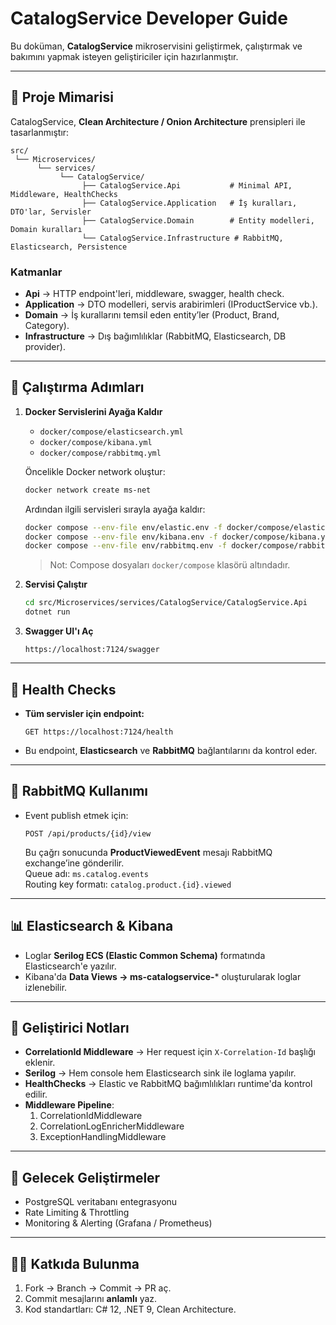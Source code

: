 
# CatalogService Developer Guide

Bu doküman, **CatalogService** mikroservisini geliştirmek, çalıştırmak ve bakımını yapmak isteyen geliştiriciler için hazırlanmıştır.

---

## 📂 Proje Mimarisi

CatalogService, **Clean Architecture / Onion Architecture** prensipleri ile tasarlanmıştır:

```
src/
 └── Microservices/
      └── services/
           └── CatalogService/
                ├── CatalogService.Api           # Minimal API, Middleware, HealthChecks
                ├── CatalogService.Application   # İş kuralları, DTO'lar, Servisler
                ├── CatalogService.Domain        # Entity modelleri, Domain kuralları
                └── CatalogService.Infrastructure # RabbitMQ, Elasticsearch, Persistence
```

### Katmanlar

- **Api** → HTTP endpoint'leri, middleware, swagger, health check.
- **Application** → DTO modelleri, servis arabirimleri (IProductService vb.).
- **Domain** → İş kurallarını temsil eden entity’ler (Product, Brand, Category).
- **Infrastructure** → Dış bağımlılıklar (RabbitMQ, Elasticsearch, DB provider).

---

## 🚀 Çalıştırma Adımları

1. **Docker Servislerini Ayağa Kaldır**  
   - `docker/compose/elasticsearch.yml`
   - `docker/compose/kibana.yml`
   - `docker/compose/rabbitmq.yml`

   Öncelikle Docker network oluştur:  
   ```bash
   docker network create ms-net
   ```

   Ardından ilgili servisleri sırayla ayağa kaldır:  
   ```bash
   docker compose --env-file env/elastic.env -f docker/compose/elasticsearch.yml up -d
   docker compose --env-file env/kibana.env -f docker/compose/kibana.yml up -d
   docker compose --env-file env/rabbitmq.env -f docker/compose/rabbitmq.yml up -d
   ```

   > Not: Compose dosyaları `docker/compose` klasörü altındadır.

2. **Servisi Çalıştır**  
   ```bash
   cd src/Microservices/services/CatalogService/CatalogService.Api
   dotnet run
   ```

3. **Swagger UI'ı Aç**  
   ```
   https://localhost:7124/swagger
   ```

---

## 🧪 Health Checks

- **Tüm servisler için endpoint:**  
  ```
  GET https://localhost:7124/health
  ```

- Bu endpoint, **Elasticsearch** ve **RabbitMQ** bağlantılarını da kontrol eder.

---

## 🐇 RabbitMQ Kullanımı

- Event publish etmek için:  
  ```http
  POST /api/products/{id}/view
  ```

  Bu çağrı sonucunda **ProductViewedEvent** mesajı RabbitMQ exchange’ine gönderilir.  
  Queue adı: `ms.catalog.events`  
  Routing key formatı: `catalog.product.{id}.viewed`

---

## 📊 Elasticsearch & Kibana

- Loglar **Serilog ECS (Elastic Common Schema)** formatında Elasticsearch'e yazılır.  
- Kibana'da **Data Views → ms-catalogservice-*** oluşturularak loglar izlenebilir.

---

## 📌 Geliştirici Notları

- **CorrelationId Middleware** → Her request için `X-Correlation-Id` başlığı eklenir.  
- **Serilog** → Hem console hem Elasticsearch sink ile loglama yapılır.  
- **HealthChecks** → Elastic ve RabbitMQ bağımlılıkları runtime'da kontrol edilir.  
- **Middleware Pipeline**:  
  1. CorrelationIdMiddleware  
  2. CorrelationLogEnricherMiddleware  
  3. ExceptionHandlingMiddleware  

---

## 🔮 Gelecek Geliştirmeler

- PostgreSQL veritabanı entegrasyonu  
- Rate Limiting & Throttling  
- Monitoring & Alerting (Grafana / Prometheus)  

---

## 👨‍💻 Katkıda Bulunma

1. Fork → Branch → Commit → PR aç.  
2. Commit mesajlarını **anlamlı** yaz.  
3. Kod standartları: C# 12, .NET 9, Clean Architecture.

